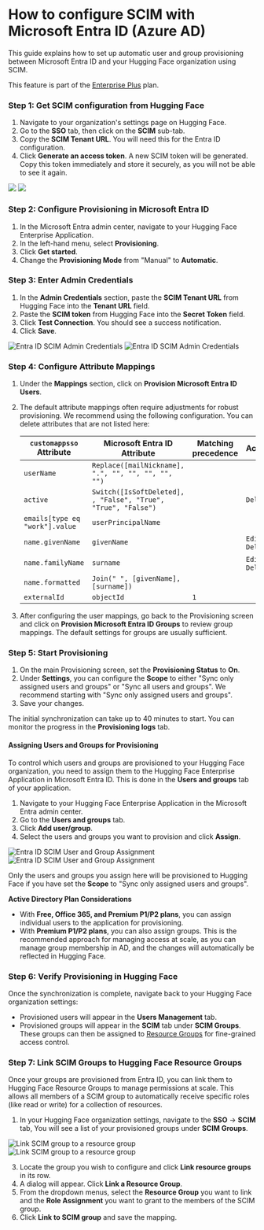 # How to configure SCIM with Microsoft Entra ID (Azure AD)

This guide explains how to set up automatic user and group provisioning between Microsoft Entra ID and your Hugging Face organization using SCIM.

<Tip warning={true}>
This feature is part of the <a href="https://huggingface.co/contact/sales?from=enterprise" target="_blank">Enterprise Plus</a> plan.
</Tip>

### Step 1: Get SCIM configuration from Hugging Face

1.  Navigate to your organization's settings page on Hugging Face.
2.  Go to the **SSO** tab, then click on the **SCIM** sub-tab.
3.  Copy the **SCIM Tenant URL**. You will need this for the Entra ID configuration.
4.  Click **Generate an access token**. A new SCIM token will be generated. Copy this token immediately and store it securely, as you will not be able to see it again.

<div class="flex justify-center">
    <img class="block dark:hidden" src="https://huggingface.co/datasets/huggingface/documentation-images/resolve/main/hub/sso/scim-settings.png"/>
    <img class="hidden dark:block" src="https://huggingface.co/datasets/huggingface/documentation-images/resolve/main/hub/sso/scim-settings-dark.png"/>
</div>

### Step 2: Configure Provisioning in Microsoft Entra ID

1.  In the Microsoft Entra admin center, navigate to your Hugging Face Enterprise Application.
2.  In the left-hand menu, select **Provisioning**.
3.  Click **Get started**.
4.  Change the **Provisioning Mode** from "Manual" to **Automatic**.

### Step 3: Enter Admin Credentials

1.  In the **Admin Credentials** section, paste the **SCIM Tenant URL** from Hugging Face into the **Tenant URL** field.
2.  Paste the **SCIM token** from Hugging Face into the **Secret Token** field.
3.  Click **Test Connection**. You should see a success notification.
4.  Click **Save**.

<div class="flex justify-center">
    <img class="block dark:hidden" src="https://huggingface.co/datasets/huggingface/documentation-images/resolve/main/hub/sso/scim-entra-creds.png" alt="Entra ID SCIM Admin Credentials"/>
    <img class="hidden dark:block" src="https://huggingface.co/datasets/huggingface/documentation-images/resolve/main/hub/sso/scim-entra-creds-dark.png" alt="Entra ID SCIM Admin Credentials"/>
</div>

### Step 4: Configure Attribute Mappings

1.  Under the **Mappings** section, click on **Provision Microsoft Entra ID Users**.
2.  The default attribute mappings often require adjustments for robust provisioning. We recommend using the following configuration. You can delete attributes that are not listed here:

    | `customappsso` Attribute | Microsoft Entra ID Attribute | Matching precedence | Actions |
    |---|---|---|---|
    | `userName` | `Replace([mailNickname], ".", "", "", "", "", "")` | | |
    | `active` | `Switch([IsSoftDeleted], , "False", "True", "True", "False")` | | `Delete` |
    | `emails[type eq "work"].value` | `userPrincipalName` | | |
    | `name.givenName` | `givenName` | | `Edit`, `Delete` |
    | `name.familyName` | `surname` | | `Edit`, `Delete` |
    | `name.formatted` | `Join(" ", [givenName], [surname])` | | |
    | `externalId` | `objectId` | `1` | |

3.  After configuring the user mappings, go back to the Provisioning screen and click on **Provision Microsoft Entra ID Groups** to review group mappings. The default settings for groups are usually sufficient.

### Step 5: Start Provisioning

1.  On the main Provisioning screen, set the **Provisioning Status** to **On**.
2.  Under **Settings**, you can configure the **Scope** to either "Sync only assigned users and groups" or "Sync all users and groups". We recommend starting with "Sync only assigned users and groups".
3.  Save your changes.

The initial synchronization can take up to 40 minutes to start. You can monitor the progress in the **Provisioning logs** tab.

#### Assigning Users and Groups for Provisioning

To control which users and groups are provisioned to your Hugging Face organization, you need to assign them to the Hugging Face Enterprise Application in Microsoft Entra ID. This is done in the **Users and groups** tab of your application.

1.  Navigate to your Hugging Face Enterprise Application in the Microsoft Entra admin center.
2.  Go to the **Users and groups** tab.
3.  Click **Add user/group**.
4.  Select the users and groups you want to provision and click **Assign**.

<div class="flex justify-center">
    <img class="block dark:hidden" src="https://huggingface.co/datasets/huggingface/documentation-images/resolve/main/hub/sso/scim-entra-users-groups.png" alt="Entra ID SCIM User and Group Assignment"/>
    <img class="hidden dark:block" src="https://huggingface.co/datasets/huggingface/documentation-images/resolve/main/hub/sso/scim-entra-users-groups-dark.png" alt="Entra ID SCIM User and Group Assignment"/>
</div>

Only the users and groups you assign here will be provisioned to Hugging Face if you have set the **Scope** to "Sync only assigned users and groups".

<Tip>
<p><strong>Active Directory Plan Considerations</strong></p>
<ul>
<li>With <strong>Free, Office 365, and Premium P1/P2 plans</strong>, you can assign individual users to the application for provisioning.</li>
<li>With <strong>Premium P1/P2 plans</strong>, you can also assign groups. This is the recommended approach for managing access at scale, as you can manage group membership in AD, and the changes will automatically be reflected in Hugging Face.</li>
</ul>
</Tip>

### Step 6: Verify Provisioning in Hugging Face

Once the synchronization is complete, navigate back to your Hugging Face organization settings:
-   Provisioned users will appear in the **Users Management** tab.
-   Provisioned groups will appear in the **SCIM** tab under **SCIM Groups**. These groups can then be assigned to [Resource Groups](./security-resource-groups) for fine-grained access control.

### Step 7: Link SCIM Groups to Hugging Face Resource Groups

Once your groups are provisioned from Entra ID, you can link them to Hugging Face Resource Groups to manage permissions at scale. This allows all members of a SCIM group to automatically receive specific roles (like read or write) for a collection of resources.

1.  In your Hugging Face organization settings, navigate to the **SSO** -> **SCIM** tab, You will see a list of your provisioned groups under **SCIM Groups**.

<div class="flex justify-center">
    <img class="block dark:hidden" src="https://huggingface.co/datasets/huggingface/documentation-images/resolve/main/hub/sso/scim-provisioned-group.png" alt="Link SCIM group to a resource group"/>
    <img class="hidden dark:block" src="https://huggingface.co/datasets/huggingface/documentation-images/resolve/main/hub/sso/scim-provisioned-group-dark.png" alt="Link SCIM group to a resource group"/>
</div>

3.  Locate the group you wish to configure and click **Link resource groups** in its row.
4.  A dialog will appear. Click **Link a Resource Group**.
5.  From the dropdown menus, select the **Resource Group** you want to link and the **Role Assignment** you want to grant to the members of the SCIM group.
6.  Click **Link to SCIM group** and save the mapping.


